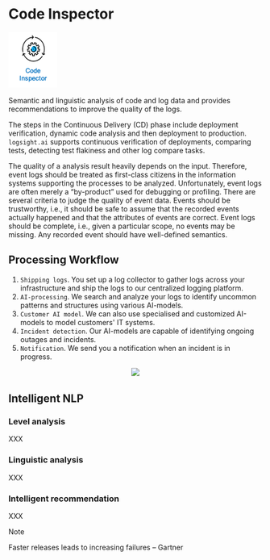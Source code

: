 # Code Inspector

![Code Inspector](./code_inspector.png)


Semantic and linguistic analysis of code and log data and provides recommendations to improve the quality of the logs.

The steps in the Continuous Delivery (CD) phase include deployment verification, dynamic code analysis and
then deployment to production.
`logsight.ai` supports continuous verification of deployments, comparing tests, detecting test flakiness 
and other log compare tasks. 

The quality of a analysis result heavily depends on the input. Therefore, event
logs should be treated as first-class citizens in the information systems supporting the processes to be analyzed. Unfortunately, event logs are often merely
a “by-product” used for debugging or profiling.
There are several criteria to judge the quality of event data. Events should be
trustworthy, i.e., it should be safe to assume that the recorded events actually
happened and that the attributes of events are correct. Event logs should be
complete, i.e., given a particular scope, no events may be missing. Any recorded
event should have well-defined semantics.


## Processing Workflow

1. `Shipping logs`. You set up a log collector to gather logs across your infrastructure and ship the logs to our centralized logging platform.
2. `AI-processing`. We search and analyze your logs to identify uncommon patterns and structures using various AI-models. 
3. `Customer AI model`. We can also use specialised and customized AI-models to model customers' IT systems. 
4. `Incident detection`. Our AI-models are capable of identifying ongoing outages and incidents.
5. `Notification`. We send you a notification when an incident is in progress.

<div align=center>
<img width="1000" src="/analyze_code/how_it_works.png"/>
</div>



## Intelligent NLP

### Level analysis
XXX

### Linguistic analysis
XXX

### Intelligent recommendation
XXX


> [!NOTE]
> Faster releases leads to increasing failures – Gartner
